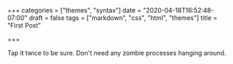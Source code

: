 +++
categories = ["themes", "syntax"]
date = "2020-04-18T16:52:48-07:00"
draft = false
tags = ["markdown", "css", "html", "themes"]
title = "First Post"

+++

Tap it twice to be sure. Don't need any zombie processes hanging around.
